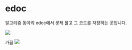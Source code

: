 # edoc
알고리즘 동아리 edoc에서 문제 풀고 그 코드를 저장하는 곳입니다.

<img src="https://img.shields.io/badge/java-007396?style=for-the-badge&logo=java&logoColor=white">

가끔
<img src="https://img.shields.io/badge/c-E34F26?style=for-the-badge&logo=c&logoColor=white">
